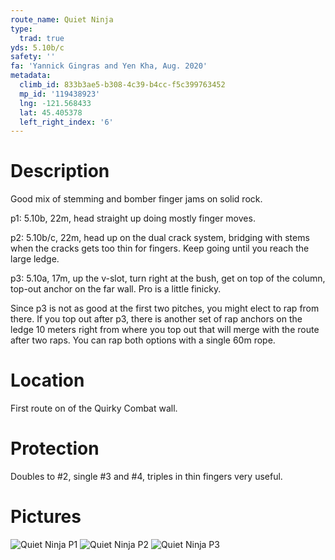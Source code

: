 ```yaml
---
route_name: Quiet Ninja
type:
  trad: true
yds: 5.10b/c
safety: ''
fa: 'Yannick Gingras and Yen Kha, Aug. 2020'
metadata:
  climb_id: 833b3ae5-b308-4c39-b4cc-f5c399763452
  mp_id: '119438923'
  lng: -121.568433
  lat: 45.405378
  left_right_index: '6'
---
```

# Description
Good mix of stemming and bomber finger jams on solid rock.

p1: 5.10b, 22m, head straight up doing mostly finger moves.

p2: 5.10b/c, 22m, head up on the dual crack system, bridging with stems when the cracks gets too thin for fingers.  Keep going until you reach the large ledge.

p3: 5.10a, 17m, up the v-slot, turn right at the bush, get on top of the column, top-out anchor on the far wall.  Pro is a little finicky.

Since p3 is not as good at the first two pitches, you might elect to rap from there.  If you top out after p3, there is another set of rap anchors on the ledge 10 meters right from where you top out that will merge with the route after two raps.  You can rap both options with a single 60m rope.

# Location
First route on of the Quirky Combat wall.

# Protection
Doubles to #2, single #3 and #4, triples in thin fingers very useful.

# Pictures
![Quiet Ninja P1](quiet-ninja-p1.jpg)
![Quiet Ninja P2](quiet-ninja-p2.jpg)
![Quiet Ninja P3](quiet-ninja-p3.jpg)
